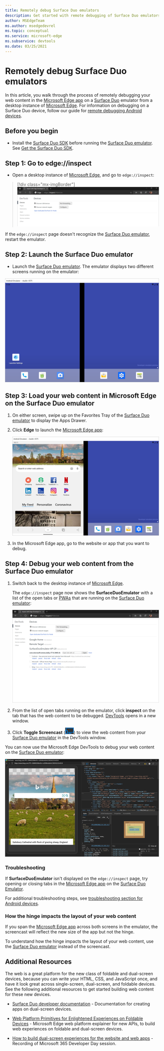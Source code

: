 ```yaml
---
title: Remotely debug Surface Duo emulators
description: Get started with remote debugging of Surface Duo emulators.
author: MSEdgeTeam
ms.author: msedgedevrel
ms.topic: conceptual
ms.service: microsoft-edge
ms.subservice: devtools
ms.date: 03/25/2021
---
```

# Remotely debug Surface Duo emulators

In this article, you walk through the process of remotely debugging your web content in the [Microsoft Edge app](https://play.google.com/store/apps/details?id=com.microsoft.emmx) on a [Surface Duo](https://www.microsoft.com/surface/devices/surface-duo) emulator from a desktop instance of [Microsoft Edge](https://www.microsoft.com/edge).  For information on debugging on a Surface Duo device, follow our guide for [remote debugging Android devices](index.md).


<!-- ====================================================================== -->
## Before you begin

*  Install the [Surface Duo SDK](https://www.microsoft.com/download/details.aspx?id=100847) before running the [Surface Duo emulator](/dual-screen/android/use-emulator).  See [Get the Surface Duo SDK](/dual-screen/android/get-duo-sdk).


<!-- ====================================================================== -->
## Step 1: Go to edge://inspect

*  Open a desktop instance of [Microsoft Edge](https://www.microsoft.com/edge), and go to `edge://inspect`:

> [!div class="mx-imgBorder"]
> ![The edge://inspect page in Microsoft Edge on the desktop](./surface-duo-emulator-images/remote-debugging-surface-duo-inspect-page.png)

If the `edge://inspect` page doesn't recognize the [Surface Duo emulator](/dual-screen/android/use-emulator), restart the emulator.


<!-- ====================================================================== -->
## Step 2: Launch the Surface Duo emulator

*  Launch the [Surface Duo emulator](/dual-screen/android/use-emulator).  The emulator displays two different screens running on the emulator:

![The Surface Duo emulator](./surface-duo-emulator-images/remote-debugging-surface-duo-emulator.png)


<!-- ====================================================================== -->
## Step 3: Load your web content in Microsoft Edge on the Surface Duo emulator

1. On either screen, swipe up on the Favorites Tray of the [Surface Duo emulator](/dual-screen/android/use-emulator) to display the Apps Drawer.

1. Click **Edge** to launch the [Microsoft Edge app](https://play.google.com/store/apps/details?id=com.microsoft.emmx):

   ![The Microsoft Edge app on the Surface Duo emulator](./surface-duo-emulator-images/remote-debugging-surface-duo-emulator-edge.png)

1. In the Microsoft Edge app, go to the website or app that you want to debug.


<!-- ====================================================================== -->
## Step 4: Debug your web content from the Surface Duo emulator

1. Switch back to the desktop instance of [Microsoft Edge](https://www.microsoft.com/edge).

   The `edge://inspect` page now shows the **SurfaceDuoEmulator** with a list of the open tabs or [PWAs](../../progressive-web-apps-chromium/index.md) that are running on the [Surface Duo emulator](/dual-screen/android/use-emulator):

   ![The edge://inspect page shows a list of the open tabs in the Microsoft Edge app running on the emulator](./surface-duo-emulator-images/remote-debugging-surface-duo-inspect-page-with-targets.png)

1. From the list of open tabs running on the emulator, click **inspect** on the tab that has the web content to be debugged.  [DevTools](../index.md) opens in a new window.

1. Click **Toggle Screencast** (![Toggle Screencast](./surface-duo-emulator-images/toggle-screencast-icon.png)) to view the web content from your [Surface Duo emulator](/dual-screen/android/use-emulator) in the DevTools window.

You can now use the Microsoft Edge DevTools to debug your web content on the [Surface Duo emulator](/dual-screen/android/use-emulator):

![Using the Microsoft Edge DevTools to debug Bing in the Microsoft Edge app on the Surface Duo emulator](./surface-duo-emulator-images/remote-debugging-surface-duo-devtools.png)


### Troubleshooting

If **SurfaceDuoEmulator** isn't displayed on the `edge://inspect` page, try opening or closing tabs in the [Microsoft Edge app](https://play.google.com/store/apps/details?id=com.microsoft.emmx) on the [Surface Duo Emulator](/dual-screen/android/use-emulator).

For additional troubleshooting steps, see [troubleshooting section for Android devices](index.md#troubleshooting-devtools-isnt-detecting-the-android-device).

### How the hinge impacts the layout of your web content

If you span the [Microsoft Edge app](https://play.google.com/store/apps/details?id=com.microsoft.emmx) across both screens in the emulator, the screencast will reflect the new size of the app but not the hinge.

To understand how the hinge impacts the layout of your web content, use the [Surface Duo emulator](/dual-screen/android/use-emulator) instead of the screencast.


<!-- ====================================================================== -->
## Additional Resources

The web is a great platform for the new class of foldable and dual-screen devices, because you can write your HTML, CSS, and JavaScript once, and have it look great across single-screen, dual-screen, and foldable devices.  See the following additional resources to get started building web content for these new devices.

*  [Surface Duo developer documentation](/dual-screen/index) - Documentation for creating apps on dual-screen devices.

*  [Web Platform Primitives for Enlightened Experiences on Foldable Devices](https://github.com/MicrosoftEdge/MSEdgeExplainers/blob/main/Foldables/explainer.md) - Microsoft Edge web platform explainer for new APIs, to build web experiences on foldable and dual-screen devices.

*  [How to build dual-screen experiences for the website and web apps](https://youtu.be/DXrZWsqXPVc) - Recording of Microsoft 365 Developer Day session.
